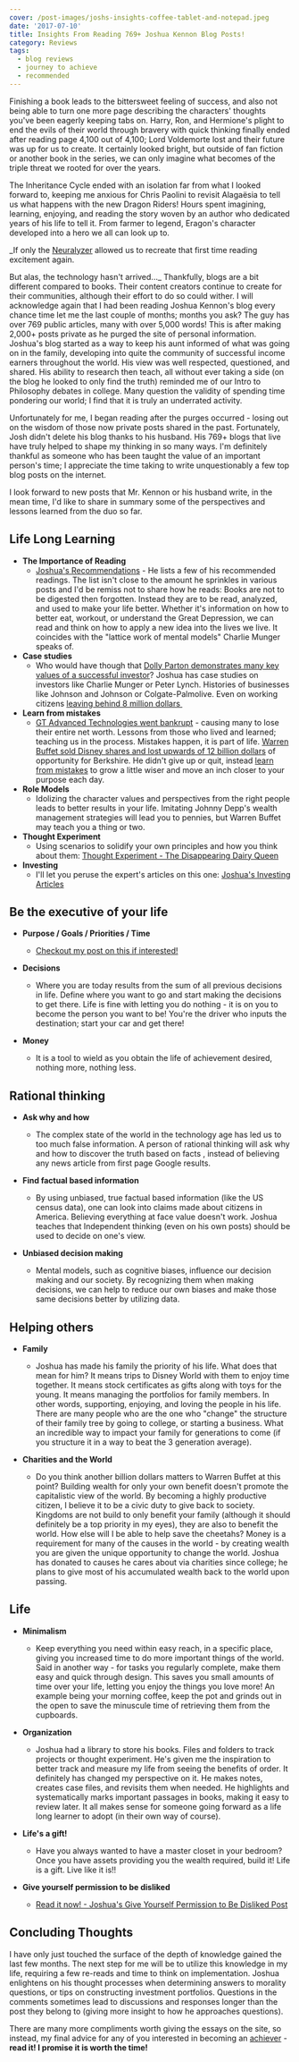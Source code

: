 ```yaml
---
cover: /post-images/joshs-insights-coffee-tablet-and-notepad.jpeg
date: '2017-07-10'
title: Insights From Reading 769+ Joshua Kennon Blog Posts!
category: Reviews
tags:
  - blog reviews
  - journey to achieve
  - recommended
---
```

Finishing a book leads to the bittersweet feeling of success, and also not being able to turn one more page describing the characters' thoughts you've been eagerly keeping tabs on. Harry, Ron, and Hermione's plight to end the evils of their world through bravery with quick thinking finally ended after reading page 4,100 out of 4,100; Lord Voldemorte lost and their future was up for us to create. It certainly looked bright, but outside of fan fiction or another book in the series, we can only imagine what becomes of the triple threat we rooted for over the years. 

The Inheritance Cycle ended with an isolation far from what I looked forward to, keeping me anxious for Chris Paolini to revisit Alagaësia to tell us what happens with the new Dragon Riders! Hours spent imagining, learning, enjoying, and reading the story woven by an author who dedicated years of his life to tell it. From farmer to legend, Eragon's character developed into a hero we all can look up to. 

_If only the [Neuralyzer](https://en.wikipedia.org/wiki/Neuralyzer) allowed us to recreate that first time reading excitement again. 

But alas, the technology hasn't arrived..._ Thankfully, blogs are a bit different compared to books. Their content creators continue to create for their communities, although their effort to do so could wither. I will acknowledge again that I had been reading Joshua Kennon's blog every chance time let me the last couple of months; months you ask? The guy has over 769 public articles, many with over 5,000 words! This is after making 2,000+ posts private as he purged the site of personal information. Joshua's blog started as a way to keep his aunt informed of what was going on in the family, developing into quite the community of successful income earners throughout the world. His view was well respected, questioned, and shared. His ability to research then teach, all without ever taking a side (on the blog he looked to only find the truth) reminded me of our Intro to Philosophy debates in college. Many question the validity of spending time pondering our world; I find that it is truly an underrated activity. 

Unfortunately for me, I began reading after the purges occurred - losing out on the wisdom of those now private posts shared in the past. Fortunately, Josh didn't delete his blog thanks to his husband. His 769+ blogs that live have truly helped to shape my thinking in so many ways. I'm definitely thankful as someone who has been taught the value of an important person's time; I appreciate the time taking to write unquestionably a few top blog posts on the internet. 

I look forward to new posts that Mr. Kennon or his husband write, in the mean time, I'd like to share in summary some of the perspectives and lessons learned from the duo so far.

## Life Long Learning

*   **The Importance of Reading**
    *   [Joshua's Recommendations](https://www.joshuakennon.com/category/book-recommendations/) \- He lists a few of his recommended readings. The list isn't close to the amount he sprinkles in various posts and I'd be remiss not to share how he reads: Books are not to be digested then forgotten. Instead they are to be read, analyzed, and used to make your life better. Whether it's information on how to better eat, workout, or understand the Great Depression, we can read and think on how to apply a new idea into the lives we live. It coincides with the "lattice work of mental models" Charlie Munger speaks of.
*   **Case studies**
    *   Who would have though that [Dolly Parton demonstrates many key values of a successful investor](https://www.joshuakennon.com/dolly-parton/)? Joshua has case studies on investors like Charlie Munger or Peter Lynch. Histories of businesses like Johnson and Johnson or Colgate-Palmolive. Even on working citizens [leaving behind 8 million dollars ](https://www.joshuakennon.com/janitor-ronald-read-leaves-behind-8000000-secret-fortune/)
*   **Learn from mistakes**
    *   [GT Advanced Technologies went bankrupt](https://www.joshuakennon.com/gt-advanced-technologies-bankruptcy/) \- causing many to lose their entire net worth. Lessons from those who lived and learned; teaching us in the process. Mistakes happen, it is part of life. [Warren Buffet sold Disney shares and lost upwards of 12 billion dollars](https://www.joshuakennon.com/warren-buffetts-12-billion-disney-mistake/) of opportunity for Berkshire. He didn't give up or quit, instead [learn from mistakes](https://kalebmckelvey.xyz/journey_to_achieve/moving-is-an-adventure/) to grow a little wiser and move an inch closer to your purpose each day.
*   **Role Models**
    *   Idolizing the character values and perspectives from the right people leads to better results in your life. Imitating Johnny Depp's wealth management strategies will lead you to pennies, but Warren Buffet may teach you a thing or two.
*   **Thought Experiment**
    *   Using scenarios to solidify your own principles and how you think about them: [Thought Experiment - The Disappearing Dairy Queen](https://www.joshuakennon.com/thought-experiment-the-disappearing-dairy-queen/)
*   **Investing**
    *   I'll let you peruse the expert's articles on this one: [Joshua's Investing Articles](https://www.joshuakennon.com/category/investing-articles/)

Be the executive of your life
-----------------------------

*   **Purpose / Goals / Priorities / Time**
    *   [Checkout my post on this if interested!](https://kalebmckelvey.xyz/journey_to_achieve/live-each-day-with-purpose/)

*   **Decisions**
    *   Where you are today results from the sum of all previous decisions in life. Define where you want to go and start making the decisions to get there. Life is fine with letting you do nothing - it is on you to become the person you want to be! You're the driver who inputs the destination; start your car and get there!
*   **Money**
    *   It is a tool to wield as you obtain the life of achievement desired, nothing more, nothing less.

Rational thinking
-----------------

*   **Ask why and how**
    *   The complex state of the world in the technology age has led us to too much false information. A person of rational thinking will ask why and how to discover the truth based on facts , instead of believing any news article from first page Google results.

*   **Find factual based information**
    *   By using unbiased, true factual based information (like the US census data), one can look into claims made about citizens in America. Believing everything at face value doesn't work. Joshua teaches that Independent thinking (even on his own posts) should be used to decide on one's view.

*   **Unbiased decision making**
    *   Mental models, such as cognitive biases, influence our decision making and our society. By recognizing them when making decisions, we can help to reduce our own biases and make those same decisions better by utilizing data.

Helping others
--------------

*   **Family**
    *   Joshua has made his family the priority of his life. What does that mean for him? It means trips to Disney World with them to enjoy time together. It means stock certificates as gifts along with toys for the young. It means managing the portfolios for family members. In other words, supporting, enjoying, and loving the people in his life. There are many people who are the one who "change" the structure of their family tree by going to college, or starting a business. What an incredible way to impact your family for generations to come (if you structure it in a way to beat the 3 generation average).

*   **Charities and the World**
    *   Do you think another billion dollars matters to Warren Buffet at this point? Building wealth for only your own benefit doesn't promote the capitalistic view of the world. By becoming a highly productive citizen, I believe it to be a civic duty to give back to society. Kingdoms are not build to only benefit your family (although it should definitely be a top priority in my eyes), they are also to benefit the world. How else will I be able to help save the cheetahs? Money is a requirement for many of the causes in the world - by creating wealth you are given the unique opportunity to change the world. Joshua has donated to causes he cares about via charities since college; he plans to give most of his accumulated wealth back to the world upon passing.

Life
----

*   **Minimalism**
    *   Keep everything you need within easy reach, in a specific place, giving you increased time to do more important things of the world. Said in another way - for tasks you regularly complete, make them easy and quick through design. This saves you small amounts of time over your life, letting you enjoy the things you love more! An example being your morning coffee, keep the pot and grinds out in the open to save the minuscule time of retrieving them from the cupboards.

*   **Organization**
    *   Joshua had a library to store his books. Files and folders to track projects or thought experiment. He's given me the inspiration to better track and measure my life from seeing the benefits of order. It definitely has changed my perspective on it. He makes notes, creates case files, and revisits them when needed. He highlights and systematically marks important passages in books, making it easy to review later. It all makes sense for someone going forward as a life long learner to adopt (in their own way of course).

*   **Life's a gift!**
    *   Have you always wanted to have a master closet in your bedroom? Once you have assets providing you the wealth required, build it! Life is a gift. Live like it is!!

*   **Give yourself permission to be disliked**
    *   [Read it now! - Joshua's Give Yourself Permission to Be Disliked Post](https://www.joshuakennon.com/give-yourself-permission-to-be-disliked/)

Concluding Thoughts
-------------------

I have only just touched the surface of the depth of knowledge gained the last few months. The next step for me will be to utilize this knowledge in my life, requiring a few re-reads and time to think on implementation. Joshua enlightens on his thought processes when determining answers to morality questions, or tips on constructing investment portfolios. Questions in the comments sometimes lead to discussions and responses longer than the post they belong to (giving more insight to how he approaches questions). 

There are many more compliments worth giving the essays on the site, so instead, my final advice for any of you interested in becoming an [achiever](https://kalebmckelvey.com/journey-to-achieve/about-the-journey) \- **read it! I promise it is worth the time!**
